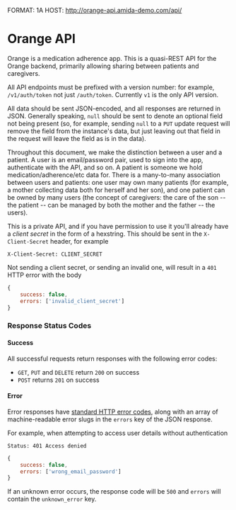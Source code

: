 FORMAT: 1A
HOST: http://orange-api.amida-demo.com/api/

# Orange API

Orange is a medication adherence app. This is a quasi-REST API for the Orange
backend, primarily allowing sharing between patients and caregivers.

All API endpoints must be prefixed with a version number: for example,
`/v1/auth/token` not just `/auth/token`. Currently `v1` is the only API version.

All data should be sent JSON-encoded, and all responses are returned in JSON.
Generally speaking, `null` should be sent to denote an optional field not being
present (so, for example, sending `null` to a `PUT` update request will remove the
field from the instance's data, but just leaving out that field in the request
will leave the field as is in the data).

Throughout this document, we make the distinction between a user and a patient.
A user is an email/password pair, used to sign into the app, authenticate with the API,
and so on. A patient is someone we hold medication/adherence/etc data for. There is
a many-to-many association between users and patients: one user may own many patients
(for example, a mother collecting data both for herself and her son), and one patient
can be owned by many users (the concept of caregivers: the care of the son -- the patient
-- can be managed by both the mother and the father -- the users).

This is a private API, and if you have permission to use it you'll already have a _client
secret_ in the form of a hexstring. This should be sent in the `X-Client-Secret` header,
for example

```http
X-Client-Secret: CLIENT_SECRET
```

Not sending a client secret, or sending an invalid one, will result in a `401` HTTP error with
the body
```javascript
{
    success: false,
    errors: ['invalid_client_secret']
}
```

### Response Status Codes
#### Success
All successful requests return responses with the following error codes:
 - `GET`, `PUT` and `DELETE` return `200` on success
 - `POST` returns `201` on success

#### Error
Error responses have [standard HTTP error codes](http://www.restapitutorial.com/httpstatuscodes.html),
along with an array of machine-readable error slugs in the `errors` key of the JSON response.

For example, when attempting to access user details without authentication

```http
Status: 401 Access denied
```

```javascript
{
    success: false,
    errors: ['wrong_email_password']
}
```

If an unknown error occurs, the response code will be `500` and `errors` will
contain the `unknown_error` key.


